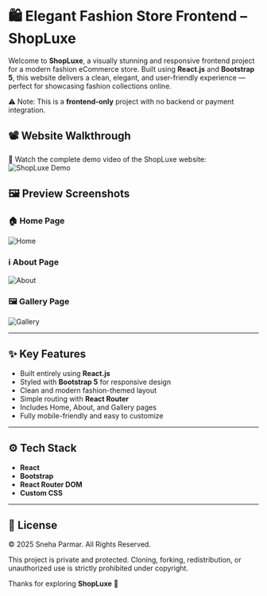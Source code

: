 # 🛍️ Elegant Fashion Store Frontend – ShopLuxe

Welcome to **ShopLuxe**, a visually stunning and responsive frontend project for a modern fashion eCommerce store. Built using **React.js** and **Bootstrap 5**, this website delivers a clean, elegant, and user-friendly experience — perfect for showcasing fashion collections online.

⚠️ Note: This is a **frontend-only** project with no backend or payment integration.


## 📽️ Website Walkthrough

🎥 Watch the complete demo video of the ShopLuxe website:  
![ShopLuxe Demo](https://github.com/Snehaa244/Cover-Image/blob/main/20-36-31-ezgif.com-video-to-gif-converter.gif)



## 🖼️ Preview Screenshots

### 🏠 Home Page
![Home](https://github.com/Snehaa244/Cover-Image/blob/main/SL%20Home.PNG)

### ℹ️ About Page
![About](https://github.com/Snehaa244/Cover-Image/blob/main/Sl%20world.PNG)

### 🖼️ Gallery Page
![Gallery](https://github.com/Snehaa244/Cover-Image/blob/main/SL%20About.PNG)


---

## ✨ Key Features

- Built entirely using **React.js**
- Styled with **Bootstrap 5** for responsive design
- Clean and modern fashion-themed layout
- Simple routing with **React Router**
- Includes Home, About, and Gallery pages
- Fully mobile-friendly and easy to customize

---

## ⚙️ Tech Stack

- **React**
- **Bootstrap**
- **React Router DOM**
- **Custom CSS**

---

## 🪪 License

© 2025 Sneha Parmar. All Rights Reserved.

This project is private and protected. Cloning, forking, redistribution, or unauthorized use is strictly prohibited under copyright.

Thanks for exploring **ShopLuxe** 💖  

